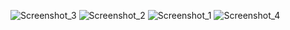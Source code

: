 ![Screenshot_3](https://github.com/EminYasir/customer-app/assets/85822420/44caab0d-2837-45f0-8004-a27d13ed3006)
![Screenshot_2](https://github.com/EminYasir/customer-app/assets/85822420/8cfd4b8f-f916-4660-9ba1-b7743db7f443)
![Screenshot_1](https://github.com/EminYasir/customer-app/assets/85822420/f100a9b0-f936-45f6-a7bf-60be4d4e2617)
![Screenshot_4](https://github.com/EminYasir/customer-app/assets/85822420/9e450ef5-4f69-44b5-a83a-3de13e69179f)
